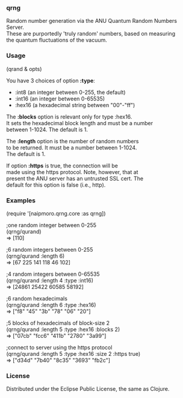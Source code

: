 ### qrng

Random number generation via the ANU Quantum Random Numbers Server.  
These are purportedly 'truly random' numbers, based on measuring  
the quantum fluctuations of the vacuum.

### Usage

(qrand & opts)

You have 3 choices of option **:type**:  
* :int8  (an integer between 0-255, the default)  
* :int16  (an integer between 0-65535)  
* :hex16  (a hexadecimal string between "00"-"ff")  
  
The **:blocks** option is relevant only for type :hex16.  
It sets the hexadecimal block length and must be a number  
between 1-1024. The default is 1.

The **:length** option is the number of random numbers  
to be returned. It must be a number between 1-1024.  
The default is 1.

If option **:https** is true, the connection will be  
made using the https protocol. Note, however, that at  
present the ANU server has an untrusted SSL cert. The  
default for this option is false (i.e., http).

### Examples

(require '[naipmoro.qrng.core :as qrng])

;one random integer between 0-255  
(qrng/qurand)  
=> [110]

;6 random integers between 0-255  
(qrng/qurand :length 6)  
=> [67 225 141 118 46 102]

;4 random integers between 0-65535  
(qrng/qurand :length 4 :type :int16)  
=> [24861 25422 60585 58192]

;6 random hexadecimals  
(qrng/qurand :length 6 :type :hex16)  
=> ["f8" "45" "3b" "78" "06" "20"]

;5 blocks of hexadecimals of block-size 2  
(qrng/qurand :length 5 :type :hex16 :blocks 2)  
=> ["07cb" "fcc6" "411b" "2780" "3a99"]

;connect to server using the https protocol  
(qrng/qurand :length 5 :type :hex16 :size 2 :https true)  
=> ["d34d" "7b40" "8c35" "3693" "fb2c"]

### License

Distributed under the Eclipse Public License, the same as Clojure.